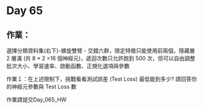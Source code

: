 # Day 65

## 作業：
選擇分類資料集(右下)-螺旋雙臂 - 交錯六群，限定特徵只能使用前兩個，隱藏層 2 層滿 (共 8 * 2 =16 個神經元)，遞迴次數只允許跑到 500 次，但可以自由調整 批次大小、學習速率、啟動函數、正規化選項與參數

作業１：在上述限制下，挑戰看看測試誤差 (Test Loss) 最低能到多少? 請回答你的神經元參數與 Test Loss 數

作業請提交Day_065_HW
